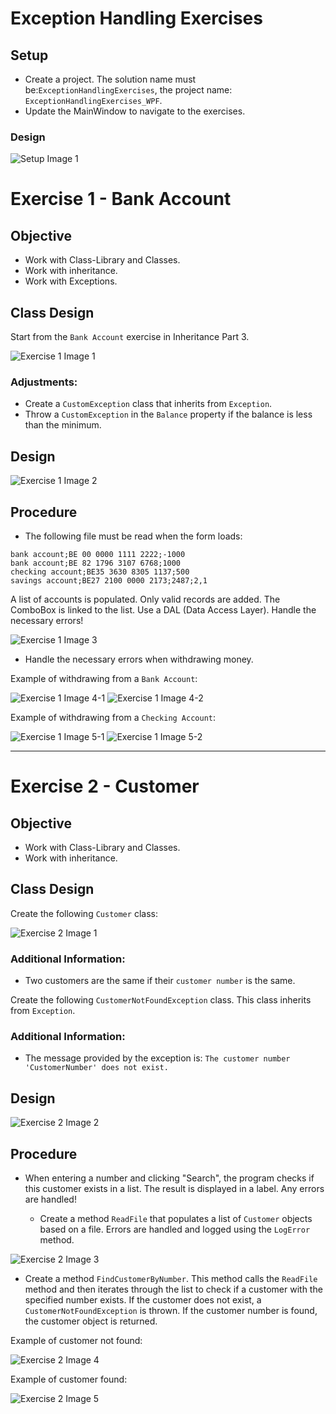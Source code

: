 # Exception Handling Exercises

## Setup
- Create a project. The solution name must be:`ExceptionHandlingExercises`, the project name: `ExceptionHandlingExercises_WPF`.
- Update the MainWindow to navigate to the exercises.

### Design

![Setup Image 1](./Screenshots/Setup_1.png)

# Exercise 1 - Bank Account

## Objective
- Work with Class-Library and Classes.
- Work with inheritance.
- Work with Exceptions.

## Class Design
Start from the `Bank Account` exercise in Inheritance Part 3.

![Exercise 1 Image 1](./Screenshots/Exercise_1_Situation_1.png)

### Adjustments:
- Create a `CustomException` class that inherits from `Exception`.
- Throw a `CustomException` in the `Balance` property if the balance is less than the minimum.

## Design

![Exercise 1 Image 2](./Screenshots/Exercise_1_Situation_2.png)

## Procedure
- The following file must be read when the form loads:

```
bank account;BE 00 0000 1111 2222;-1000
bank account;BE 82 1796 3107 6768;1000
checking account;BE35 3630 8305 1137;500
savings account;BE27 2100 0000 2173;2487;2,1
```


A list of accounts is populated. Only valid records are added. The ComboBox is linked to the list. Use a DAL (Data Access Layer). Handle the necessary errors!

![Exercise 1 Image 3](./Screenshots/Exercise_1_Situation_3.png)

- Handle the necessary errors when withdrawing money.

Example of withdrawing from a `Bank Account`:

![Exercise 1 Image 4-1](./Screenshots/Exercise_1_Situation_4-1.png) ![Exercise 1 Image 4-2](./Screenshots/Exercise_1_Situation_4-2.png)

Example of withdrawing from a `Checking Account`:

![Exercise 1 Image 5-1](./Screenshots/Exercise_1_Situation_5-1.png) ![Exercise 1 Image 5-2](./Screenshots/Exercise_1_Situation_5-2.png)

---

# Exercise 2 - Customer

## Objective
- Work with Class-Library and Classes.
- Work with inheritance.

## Class Design
Create the following `Customer` class:

![Exercise 2 Image 1](./Screenshots/Exercise_2_Situation_1.png)

### Additional Information:
- Two customers are the same if their `customer number` is the same.

Create the following `CustomerNotFoundException` class. This class inherits from `Exception`.

### Additional Information:
- The message provided by the exception is: `The customer number 'CustomerNumber' does not exist.`

## Design

![Exercise 2 Image 2](./Screenshots/Exercise_2_Situation_2.png)

## Procedure
- When entering a number and clicking "Search", the program checks if this customer exists in a list. The result is displayed in a label. Any errors are handled!

  - Create a method `ReadFile` that populates a list of `Customer` objects based on a file. Errors are handled and logged using the `LogError` method.

![Exercise 2 Image 3](./Screenshots/Exercise_2_Situation_3.png)

  - Create a method `FindCustomerByNumber`. This method calls the `ReadFile` method and then iterates through the list to check if a customer with the specified number exists. If the customer does not exist, a `CustomerNotFoundException` is thrown. If the customer number is found, the customer object is returned.

Example of customer not found:

![Exercise 2 Image 4](./Screenshots/Exercise_2_Situation_4.png)

Example of customer found:

![Exercise 2 Image 5](./Screenshots/Exercise_2_Situation_5.png)